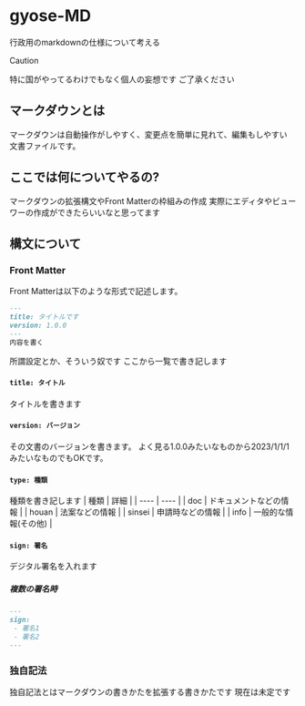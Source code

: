 # gyose-MD
行政用のmarkdownの仕様について考える
> [!CAUTION]
> 特に国がやってるわけでもなく個人の妄想です
> ご了承ください

## マークダウンとは
マークダウンは自動操作がしやすく、変更点を簡単に見れて、編集もしやすい
文書ファイルです。
## ここでは何についてやるの?
マークダウンの拡張構文やFront Matterの枠組みの作成
実際にエディタやビューワーの作成ができたらいいなと思ってます
## 構文について
### Front Matter
Front Matterは以下のような形式で記述します。
```markdown
---
title: タイトルです
version: 1.0.0
---
内容を書く
```
所謂設定とか、そういう奴です
ここから一覧で書き記します
#### `title: タイトル`
タイトルを書きます
#### `version: バージョン`
その文書のバージョンを書きます。
よく見る1.0.0みたいなものから2023/1/1/1みたいなものでもOKです。
#### `type: 種類`
種類を書き記します
| 種類 | 詳細 |
| ---- | ---- |
| doc | ドキュメントなどの情報 |
| houan | 法案などの情報 |
| sinsei | 申請時などの情報 |
| info | 一般的な情報(その他) |
#### `sign: 署名`
デジタル署名を入れます
##### 複数の署名時
```markdown
---
sign:
 - 署名1
 - 署名2
---
```
### 独自記法
独自記法とはマークダウンの書きかたを拡張する書きかたです
現在は未定です
